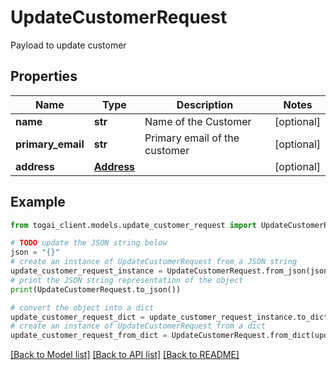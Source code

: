 # UpdateCustomerRequest

Payload to update customer

## Properties

Name | Type | Description | Notes
------------ | ------------- | ------------- | -------------
**name** | **str** | Name of the Customer | [optional] 
**primary_email** | **str** | Primary email of the customer | [optional] 
**address** | [**Address**](Address.md) |  | [optional] 

## Example

```python
from togai_client.models.update_customer_request import UpdateCustomerRequest

# TODO update the JSON string below
json = "{}"
# create an instance of UpdateCustomerRequest from a JSON string
update_customer_request_instance = UpdateCustomerRequest.from_json(json)
# print the JSON string representation of the object
print(UpdateCustomerRequest.to_json())

# convert the object into a dict
update_customer_request_dict = update_customer_request_instance.to_dict()
# create an instance of UpdateCustomerRequest from a dict
update_customer_request_from_dict = UpdateCustomerRequest.from_dict(update_customer_request_dict)
```
[[Back to Model list]](../README.md#documentation-for-models) [[Back to API list]](../README.md#documentation-for-api-endpoints) [[Back to README]](../README.md)


